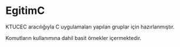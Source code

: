 # EgitimC

KTUCEC aracılığıyla C uygulamaları yapılan gruplar için hazırlanmıştır.

Komutların kullanımına dahil basit örnekler içermektedir.
